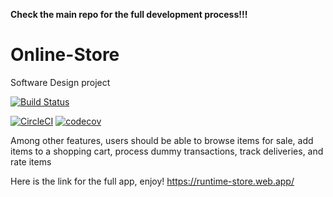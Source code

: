 **Check the main repo for the full development process!!!**

# Online-Store
Software Design project

[![Build Status](https://img.shields.io/badge/build-passing-pink.svg)](https://github.com/Thembanator1/online-store/actions)

[![CircleCI](https://dl.circleci.com/status-badge/img/gh/Thembanator1/Online-Store/tree/main.svg?style=svg&circle-token=1da0cb0f6f3033f259497861f8db309a217aa93d)](https://dl.circleci.com/status-badge/redirect/gh/Thembanator1/Online-Store/tree/main)
[![codecov](https://codecov.io/gh/Thembanator1/Online-Store/branch/main/graph/badge.svg?token=d6bf52c7-73cf-4796-847c-75e56793f9ba)](https://codecov.io/gh/Thembanator1/Online-Store)


Among other features, users should 
be able to browse items for sale, add items to a shopping cart, process 
dummy transactions, track deliveries, and rate items

Here is the link for the full app, enjoy!
https://runtime-store.web.app/
